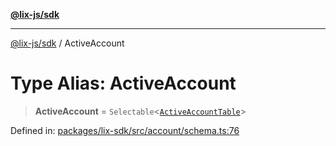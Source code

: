 [**@lix-js/sdk**](../README.md)

***

[@lix-js/sdk](../README.md) / ActiveAccount

# Type Alias: ActiveAccount

> **ActiveAccount** = `Selectable`\<[`ActiveAccountTable`](ActiveAccountTable.md)\>

Defined in: [packages/lix-sdk/src/account/schema.ts:76](https://github.com/opral/monorepo/blob/3025726c2bce8185b41ef0b1b2f7cc069ebcf2b0/packages/lix-sdk/src/account/schema.ts#L76)
